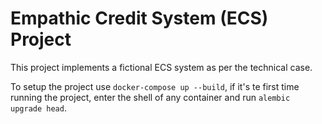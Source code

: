 # Empathic Credit System (ECS) Project

This project implements a fictional ECS system as per the technical case.

To setup the project use `docker-compose up --build`, if it's te first time running the project, enter the shell of any container and run `alembic upgrade head`.
